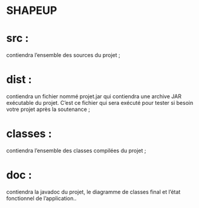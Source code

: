 # SHAPEUP

# src :
contiendra l’ensemble des sources du projet ; 
# dist :
contiendra un fichier nommé projet.jar qui contiendra une archive JAR exécutable du projet. C’est ce fichier qui sera exécuté pour tester si besoin votre projet après la 
soutenance ;
# classes :
contiendra l’ensemble des classes compilées du projet ; 
# doc :
contiendra la javadoc du projet, le diagramme de classes final et l’état fonctionnel de l’application..
